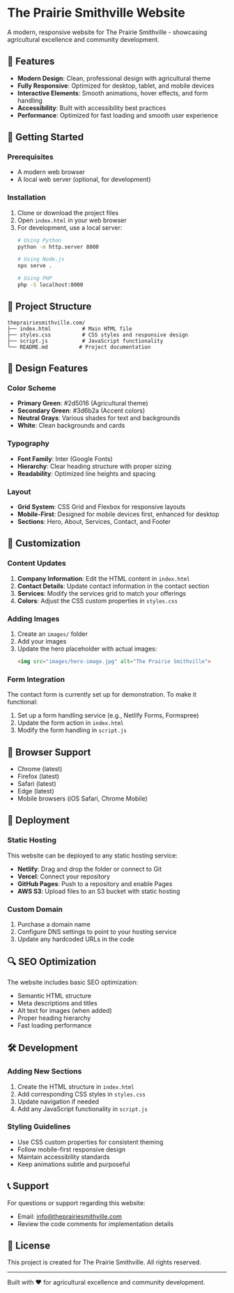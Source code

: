 # The Prairie Smithville Website

A modern, responsive website for The Prairie Smithville - showcasing agricultural excellence and community development.

## 🌾 Features

- **Modern Design**: Clean, professional design with agricultural theme
- **Fully Responsive**: Optimized for desktop, tablet, and mobile devices
- **Interactive Elements**: Smooth animations, hover effects, and form handling
- **Accessibility**: Built with accessibility best practices
- **Performance**: Optimized for fast loading and smooth user experience

## 🚀 Getting Started

### Prerequisites
- A modern web browser
- A local web server (optional, for development)

### Installation

1. Clone or download the project files
2. Open `index.html` in your web browser
3. For development, use a local server:
   ```bash
   # Using Python
   python -m http.server 8000
   
   # Using Node.js
   npx serve .
   
   # Using PHP
   php -S localhost:8000
   ```

## 📁 Project Structure

```
theprairiesmithville.com/
├── index.html          # Main HTML file
├── styles.css          # CSS styles and responsive design
├── script.js           # JavaScript functionality
└── README.md          # Project documentation
```

## 🎨 Design Features

### Color Scheme
- **Primary Green**: #2d5016 (Agricultural theme)
- **Secondary Green**: #3d6b2a (Accent colors)
- **Neutral Grays**: Various shades for text and backgrounds
- **White**: Clean backgrounds and cards

### Typography
- **Font Family**: Inter (Google Fonts)
- **Hierarchy**: Clear heading structure with proper sizing
- **Readability**: Optimized line heights and spacing

### Layout
- **Grid System**: CSS Grid and Flexbox for responsive layouts
- **Mobile-First**: Designed for mobile devices first, enhanced for desktop
- **Sections**: Hero, About, Services, Contact, and Footer

## 🔧 Customization

### Content Updates
1. **Company Information**: Edit the HTML content in `index.html`
2. **Contact Details**: Update contact information in the contact section
3. **Services**: Modify the services grid to match your offerings
4. **Colors**: Adjust the CSS custom properties in `styles.css`

### Adding Images
1. Create an `images/` folder
2. Add your images
3. Update the hero placeholder with actual images:
   ```html
   <img src="images/hero-image.jpg" alt="The Prairie Smithville">
   ```

### Form Integration
The contact form is currently set up for demonstration. To make it functional:
1. Set up a form handling service (e.g., Netlify Forms, Formspree)
2. Update the form action in `index.html`
3. Modify the form handling in `script.js`

## 📱 Browser Support

- Chrome (latest)
- Firefox (latest)
- Safari (latest)
- Edge (latest)
- Mobile browsers (iOS Safari, Chrome Mobile)

## 🚀 Deployment

### Static Hosting
This website can be deployed to any static hosting service:

- **Netlify**: Drag and drop the folder or connect to Git
- **Vercel**: Connect your repository
- **GitHub Pages**: Push to a repository and enable Pages
- **AWS S3**: Upload files to an S3 bucket with static hosting

### Custom Domain
1. Purchase a domain name
2. Configure DNS settings to point to your hosting service
3. Update any hardcoded URLs in the code

## 🔍 SEO Optimization

The website includes basic SEO optimization:
- Semantic HTML structure
- Meta descriptions and titles
- Alt text for images (when added)
- Proper heading hierarchy
- Fast loading performance

## 🛠️ Development

### Adding New Sections
1. Create the HTML structure in `index.html`
2. Add corresponding CSS styles in `styles.css`
3. Update navigation if needed
4. Add any JavaScript functionality in `script.js`

### Styling Guidelines
- Use CSS custom properties for consistent theming
- Follow mobile-first responsive design
- Maintain accessibility standards
- Keep animations subtle and purposeful

## 📞 Support

For questions or support regarding this website:
- Email: info@theprairiesmithville.com
- Review the code comments for implementation details

## 📄 License

This project is created for The Prairie Smithville. All rights reserved.

---

Built with ❤️ for agricultural excellence and community development.
